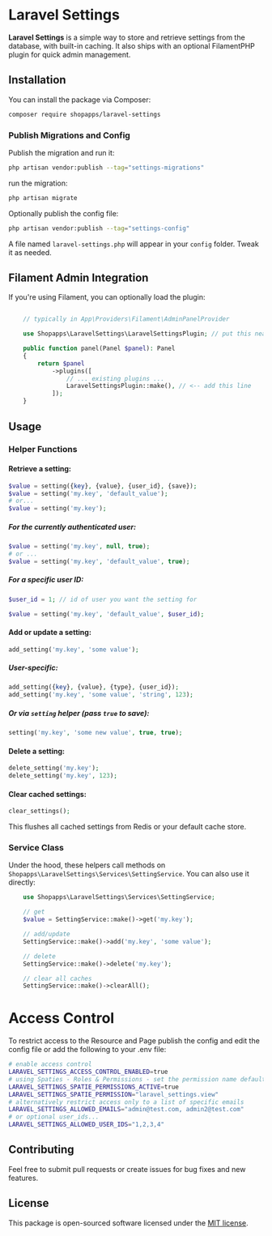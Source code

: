 # Laravel Settings

**Laravel Settings** is a simple way to store and retrieve settings from the database, with built-in caching. It also ships with an optional FilamentPHP plugin for quick admin management.

## Installation

You can install the package via Composer:

```bash
composer require shopapps/laravel-settings
```

### Publish Migrations and Config

Publish the migration and run it:

```bash
php artisan vendor:publish --tag="settings-migrations"
```

run the migration:

```bash 
php artisan migrate
```

Optionally publish the config file:

```bash
php artisan vendor:publish --tag="settings-config"
```
A file named `laravel-settings.php` will appear in your `config` folder. Tweak it as needed.

## Filament Admin Integration

If you're using Filament, you can optionally load the plugin:
```php

    // typically in App\Providers\Filament\AdminPanelProvider

    use Shopapps\LaravelSettings\LaravelSettingsPlugin; // put this near top of file

    public function panel(Panel $panel): Panel
    {
        return $panel
            ->plugins([
                // ... existing plugins ...
                LaravelSettingsPlugin::make(), // <-- add this line
            ]);
    }
```
## Usage

### Helper Functions

#### Retrieve a setting:
```php
$value = setting({key}, {value}, {user_id}, {save});
$value = setting('my.key', 'default_value');
# or...
$value = setting('my.key');

```
##### For the currently authenticated user:
```php
$value = setting('my.key', null, true);
# or ...
$value = setting('my.key', 'default_value', true);
```

##### For a specific user ID:
```php
$user_id = 1; // id of user you want the setting for

$value = setting('my.key', 'default_value', $user_id);
```

#### Add or update a setting:
```php
add_setting('my.key', 'some value');
```

##### User-specific:
```php
add_setting({key}, {value}, {type}, {user_id});
add_setting('my.key', 'some value', 'string', 123);
```
##### Or via `setting` helper (pass `true` to save):
```php
setting('my.key', 'some new value', true, true);
```
#### Delete a setting:

```php
delete_setting('my.key');
delete_setting('my.key', 123);
```
#### Clear cached settings:
```php
clear_settings();
```

This flushes all cached settings from Redis or your default cache store.

### Service Class

Under the hood, these helpers call methods on `Shopapps\LaravelSettings\Services\SettingService`. You can also use it directly:
```php
    use Shopapps\LaravelSettings\Services\SettingService;

    // get
    $value = SettingService::make()->get('my.key');

    // add/update
    SettingService::make()->add('my.key', 'some value');

    // delete
    SettingService::make()->delete('my.key');

    // clear all caches
    SettingService::make()->clearAll();
```


# Access Control
To restrict access to the Resource and Page publish the config and edit the config file or add the following to your .env file:
```bash
# enable access control
LARAVEL_SETTINGS_ACCESS_CONTROL_ENABLED=true
# using Spaties - Roles & Permissions - set the permission name default = 'laravel_settings.view'
LARAVEL_SETTINGS_SPATIE_PERMISSIONS_ACTIVE=true
LARAVEL_SETTINGS_SPATIE_PERMISSION="laravel_settings.view"
# alternatively restrict access only to a list of specific emails
LARAVEL_SETTINGS_ALLOWED_EMAILS="admin@test.com, admin2@test.com"
# or optional user_ids...
LARAVEL_SETTINGS_ALLOWED_USER_IDS="1,2,3,4"
```

## Contributing

Feel free to submit pull requests or create issues for bug fixes and new features.

## License

This package is open-sourced software licensed under the [MIT license](LICENSE.md).

